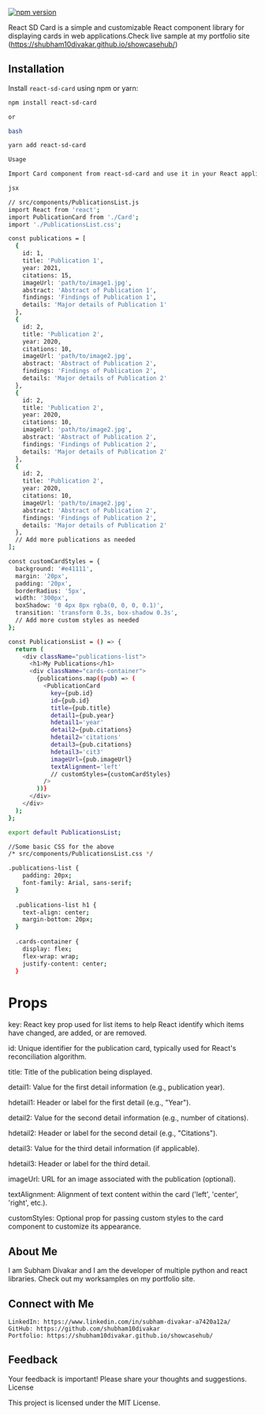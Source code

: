 
[![npm version](https://badge.fury.io/js/react-sd-card.svg)](https://badge.fury.io/js/react-sd-card)

React SD Card is a simple and customizable React component library for displaying cards in web applications.Check live sample at my portfolio site (https://shubham10divakar.github.io/showcasehub/)

## Installation

Install `react-sd-card` using npm or yarn:

```bash
npm install react-sd-card

or

bash

yarn add react-sd-card

Usage

Import Card component from react-sd-card and use it in your React application:

jsx

// src/components/PublicationsList.js
import React from 'react';
import PublicationCard from './Card';
import './PublicationsList.css';

const publications = [
  {
    id: 1,
    title: 'Publication 1',
    year: 2021,
    citations: 15,
    imageUrl: 'path/to/image1.jpg',
    abstract: 'Abstract of Publication 1',
    findings: 'Findings of Publication 1',
    details: 'Major details of Publication 1'
  },
  {
    id: 2,
    title: 'Publication 2',
    year: 2020,
    citations: 10,
    imageUrl: 'path/to/image2.jpg',
    abstract: 'Abstract of Publication 2',
    findings: 'Findings of Publication 2',
    details: 'Major details of Publication 2'
  },
  {
    id: 2,
    title: 'Publication 2',
    year: 2020,
    citations: 10,
    imageUrl: 'path/to/image2.jpg',
    abstract: 'Abstract of Publication 2',
    findings: 'Findings of Publication 2',
    details: 'Major details of Publication 2'
  },
  {
    id: 2,
    title: 'Publication 2',
    year: 2020,
    citations: 10,
    imageUrl: 'path/to/image2.jpg',
    abstract: 'Abstract of Publication 2',
    findings: 'Findings of Publication 2',
    details: 'Major details of Publication 2'
  },
  // Add more publications as needed
];

const customCardStyles = {
  background: '#e41111',
  margin: '20px',
  padding: '20px',
  borderRadius: '5px',
  width: '300px',
  boxShadow: '0 4px 8px rgba(0, 0, 0, 0.1)',
  transition: 'transform 0.3s, box-shadow 0.3s',
  // Add more custom styles as needed
};

const PublicationsList = () => {
  return (
    <div className="publications-list">
      <h1>My Publications</h1>
      <div className="cards-container">
        {publications.map((pub) => (
          <PublicationCard 
            key={pub.id} 
            id={pub.id} 
            title={pub.title} 
            detail1={pub.year}
            hdetail1='year' 
            detail2={pub.citations}
            hdetail2='citations'
            detail3={pub.citations}
            hdetail3='cit3'
            imageUrl={pub.imageUrl}
            textAlignment='left' 
            // customStyles={customCardStyles}
          />
        ))}
      </div>
    </div>
  );
};

export default PublicationsList;

//Some basic CSS for the above 
/* src/components/PublicationsList.css */

.publications-list {
    padding: 20px;
    font-family: Arial, sans-serif;
  }
  
  .publications-list h1 {
    text-align: center;
    margin-bottom: 20px;
  }
  
  .cards-container {
    display: flex;
    flex-wrap: wrap;
    justify-content: center;
  }
```

# Props


key: React key prop used for list items to help React identify which items have changed, are added, or are removed.

id: Unique identifier for the publication card, typically used for React's reconciliation algorithm.

title: Title of the publication being displayed.

detail1: Value for the first detail information (e.g., publication year).

hdetail1: Header or label for the first detail (e.g., "Year").

detail2: Value for the second detail information (e.g., number of citations).

hdetail2: Header or label for the second detail (e.g., "Citations").

detail3: Value for the third detail information (if applicable).

hdetail3: Header or label for the third detail.

imageUrl: URL for an image associated with the publication (optional).

textAlignment: Alignment of text content within the card ('left', 'center', 'right', etc.).

customStyles: Optional prop for passing custom styles to the card component to customize its appearance.


## About Me
I am Subham Divakar and I am the developer of multiple python and react libraries.
Check out my worksamples on my portfolio site.

## Connect with Me

    LinkedIn: https://www.linkedin.com/in/subham-divakar-a7420a12a/
    GitHub: https://github.com/shubham10divakar
    Portfolio: https://shubham10divakar.github.io/showcasehub/

## Feedback

Your feedback is important! Please share your thoughts and suggestions.
License

This project is licensed under the MIT License.